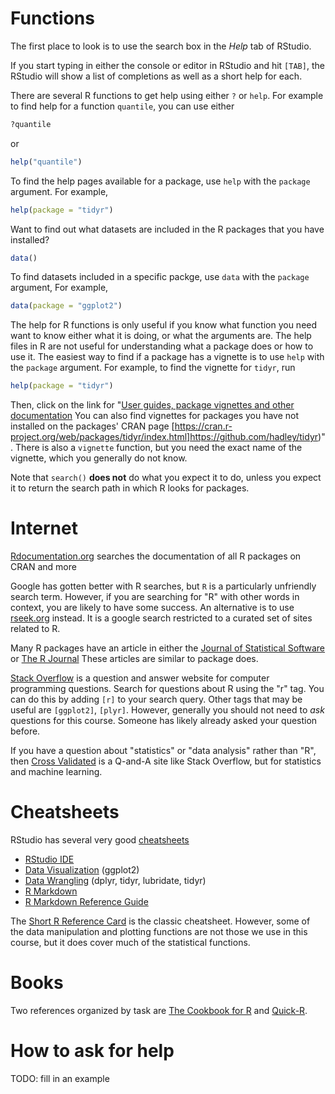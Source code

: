 <!--
.. title: Getting Help with R
.. description: How to get help with R?
-->

# Functions 

The first place to look is to use the search box in the *Help* tab of RStudio.

If you start typing in either the console or editor in RStudio and hit `[TAB]`, the RStudio will show a list of completions as well as a short help for each.

There are several R functions to get help using either `?` or `help`.
For example to find help for a function `quantile`, you can use either
``` r
?quantile
```
or 
``` r
help("quantile")
```

To find the help pages available for a package, use `help` with the `package` argument.
For example,
``` r
help(package = "tidyr")
```

Want to find out what datasets are included in the R packages that you have installed? 
```r
data()
```
To find datasets included in a specific packge, use `data` with the `package` argument,
For example,
``` r
data(package = "ggplot2")
```

The help for R functions is only useful if you know what function you need want to know either what it is doing, or what the arguments are.
The help files in R are not useful for understanding what a package does or how to use it. 
The easiest way to find if a package has a vignette is to use `help` with the `package` argument. 
For example, to find the vignette for `tidyr`, run
``` r
help(package = "tidyr")
```
Then, click on the link for "[User guides, package vignettes and other documentation](https://cran.r-project.org/web/packages/tidyr/vignettes/tidy-data.html)
You can also find vignettes for packages you have not installed on the packages' CRAN page [https://cran.r-project.org/web/packages/tidyr/index.html]https://github.com/hadley/tidyr)". 
There is also a `vignette` function, but you need the exact name of the vignette, which you generally do not know.

Note that `search()` **does not** do what you expect it to do, unless you expect it to return the search path in which R looks for packages.

# Internet

[Rdocumentation.org](https://www.rdocumentation.org) searches the documentation of all R packages on CRAN and more

Google has gotten better with R searches, but `R` is a particularly unfriendly search term.
However, if you are searching for "R" with other words in context, you are likely to have some success.
An alternative is to use [rseek.org](http://rseek.org) instead.
It is a google search restricted to a curated set of sites related to R.

Many R packages have an article in either the [Journal of Statistical Software](http://www.jstatsoft.org/index) or [The R Journal](https://journal.r-project.org/)
These articles are similar to package does. 

[Stack Overflow](https://stackoverflow.com) is a question and answer website for computer programming questions.
Search for questions about R using the "r" tag. You can do this by adding `[r]` to your search query. Other tags that may be useful are `[ggplot2]`, `[plyr]`.
However, generally you should not  need to *ask* questions for this course.
Someone has likely already asked your question before.

If you have a question about "statistics" or "data analysis" rather than "R", then [Cross Validated](https://stats.stackexchange.com/) is a Q-and-A site like Stack Overflow, but for statistics and machine learning.

# Cheatsheets

RStudio has several very good [cheatsheets](https://www.rstudio.com/resources/cheatsheets/)

- [RStudio IDE](http://www.rstudio.com/wp-content/uploads/2016/01/rstudio-IDE-cheatsheet.pdf)
- [Data Visualization](http://www.rstudio.com/wp-content/uploads/2015/12/ggplot2-cheatsheet-2.0.pdf) (ggplot2)
- [Data Wrangling](http://www.rstudio.com/wp-content/uploads/2015/02/data-wrangling-cheatsheet.pdf) (dplyr, tidyr, lubridate, tidyr)
- [R Markdown](http://www.rstudio.com/wp-content/uploads/2015/02/rmarkdown-cheatsheet.pdf)
- [R Markdown Reference Guide](http://www.rstudio.com/wp-content/uploads/2015/03/rmarkdown-reference.pdf)

The [Short R Reference Card](https://cran.r-project.org/doc/contrib/Short-refcard.pdf) is the classic cheatsheet.
However, some of the data manipulation and plotting functions are not those we use in this course, but it does cover much of the statistical functions.

# Books

Two references organized by task are [The Cookbook for R](http://www.cookbook-r.com) and [Quick-R](http://www.statmethods.net/).

<!--
[R-bloggers](http://www.r-bloggers.com/) aggregates R-related blogging. 

On twitter, the R hashtag is `#rstats`. Some prominent R-related people and accounts on twitter are:
[@R-bloggers](https://twitter.com/Rbloggers)
[@RevolutionR](https://twitter.com/RevolutionR),
[@isDotR](https://twitter.com/isDotR),
[@swirlstats](https://twitter.com/swirlstats),
[@rOpenGov](https://twitter.com/rOpenGov),
[@JennyBryan](https://twitter.com/JennyBryan),
[@rOpenSci](https://twitter.com/rOpenSci),
[@rstudio](https://twitter.com/rstudio),
[@inside_R](https://twitter.com/inside_R),
[@cboettig](https://twitter.com/cboettig),
[@ramnath_vaidya](https://twitter.com/ramnath_vaidya),
[@eddelbuettel](https://twitter.com/eddelbuettel),
[@benmarwick](https://twitter.com/benmarwick),
[@thosjleeper](https://twitter.com/thosjleeper),
[@STAT545](https://twitter.com/STAT545).


Do you want to know what packages exist for a given topic? [CRAN Task Views](https://cran.r-project.org/web/views/) provide subject matter groupings of R packages. Some potentially useful task-views to social scientists are:

	- [Econometrics](https://cran.r-project.org/web/views/Econometrics.html)
	- [Natural Language Processing](https://cran.r-project.org/web/views/NaturalLanguageProcessing.html)
	- [Official Statistics & Survey Methodology](https://cran.r-project.org/web/views/OfficialStatistics.html)
	- [Reproducible Research](https://cran.r-project.org/web/views/ReproducibleResearch.html)
	- [Spatial](https://cran.r-project.org/web/views/Spatial.html)
	- [Survival Analysis](https://cran.r-project.org/web/views/Survival.html)
	- [Time Series](https://cran.r-project.org/web/views/TimeSeries.html)
	- [Web Technologies and Services](https://cran.r-project.org/web/views/WebTechnologies.html)
    - [Social Sciences](https://cran.r-project.org/web/views/SocialSciences.html)
-->


# How to ask for help

TODO: fill in an example

<!--
How to write a minimal reproducible example <https://stackoverflow.com/questions/5963269/how-to-make-a-great-r-reproducible-example>

If you are going to ask for help, it is important to know how to ask for help

- Coding Killed the Cat "How to ask programming question" <https://codingkilledthecat.wordpress.com/2012/06/26/how-to-ask-for-programming-help/>
- Matt Gemmell, "What Have You Tried?" <http://mattgemmell.com/what-have-you-tried/>
-->
